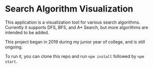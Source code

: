 # Search Algorithm Visualization
This application is a visualization tool for various search algorithms. Currently it supports DFS, BFS, and A* Search, but more algorithms are intended to be added.

This project began in 2019 during my junior year of college, and is still ongoing.

To run it, you can clone this repo and run `npm install` followed by `npm start`.

